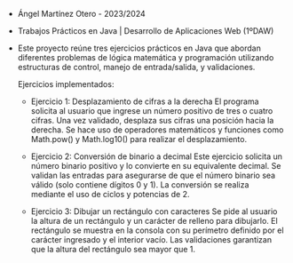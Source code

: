   * Ángel Martínez Otero - 2023/2024
  * Trabajos Prácticos en Java | Desarrollo de Aplicaciones Web (1ºDAW)

  * Este proyecto reúne tres ejercicios prácticos en Java que abordan diferentes problemas de lógica matemática y programación utilizando estructuras de control, manejo de entrada/salida, y validaciones.

    Ejercicios implementados:
      - Ejercicio 1: Desplazamiento de cifras a la derecha
        El programa solicita al usuario que ingrese un número positivo de tres o cuatro cifras. Una vez validado, desplaza sus cifras una posición hacia la derecha. Se hace uso de operadores matemáticos y funciones como Math.pow() y Math.log10() para realizar el desplazamiento.

      - Ejercicio 2: Conversión de binario a decimal
        Este ejercicio solicita un número binario positivo y lo convierte en su equivalente decimal. Se validan las entradas para asegurarse de que el número binario sea válido (solo contiene dígitos 0 y 1). La conversión se realiza mediante el uso de ciclos y potencias de 2.

      - Ejercicio 3: Dibujar un rectángulo con caracteres
        Se pide al usuario la altura de un rectángulo y un carácter de relleno para dibujarlo. El rectángulo se muestra en la consola con su perímetro definido por el carácter ingresado y el interior vacío. Las validaciones garantizan que la altura del rectángulo sea mayor que 1.
